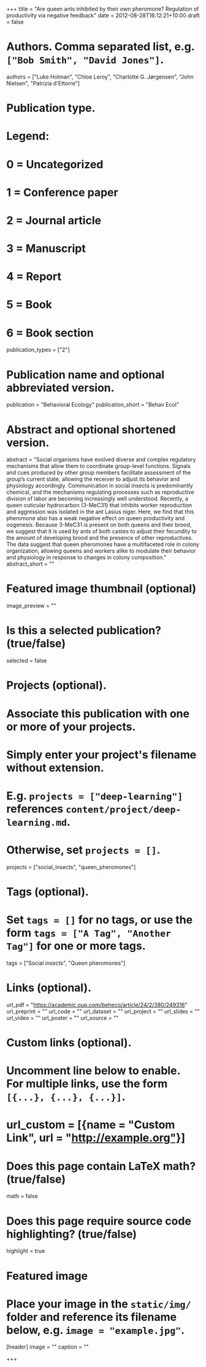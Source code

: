 +++
title = "Are queen ants inhibited by their own pheromone? Regulation of productivity via negative feedback"
date = 2012-08-28T16:12:21+10:00
draft = false

# Authors. Comma separated list, e.g. `["Bob Smith", "David Jones"]`.
authors = ["Luke Holman", "Chloe Leroy", "Charlotte G. Jørgensen", "John Nielsen", "Patrizia d'Ettorre"]

# Publication type.
# Legend:
# 0 = Uncategorized
# 1 = Conference paper
# 2 = Journal article
# 3 = Manuscript
# 4 = Report
# 5 = Book
# 6 = Book section
publication_types = ["2"]

# Publication name and optional abbreviated version.
publication = "Behavioral Ecology"
publication_short = "Behav Ecol"

# Abstract and optional shortened version.
abstract = "Social organisms have evolved diverse and complex regulatory mechanisms that allow them to coordinate group-level functions. Signals and cues produced by other group members facilitate assessment of the group’s current state, allowing the receiver to adjust its behavior and physiology accordingly. Communication in social insects is predominantly chemical, and the mechanisms regulating processes such as reproductive division of labor are becoming increasingly well understood. Recently, a queen cuticular hydrocarbon (3-MeC31) that inhibits worker reproduction and aggression was isolated in the ant Lasius niger. Here, we find that this pheromone also has a weak negative effect on queen productivity and oogenesis. Because 3-MeC31 is present on both queens and their brood, we suggest that it is used by ants of both castes to adjust their fecundity to the amount of developing brood and the presence of other reproductives. The data suggest that queen pheromones have a multifaceted role in colony organization, allowing queens and workers alike to modulate their behavior and physiology in response to changes in colony composition."
abstract_short = ""

# Featured image thumbnail (optional)
image_preview = ""

# Is this a selected publication? (true/false)
selected = false

# Projects (optional).
#   Associate this publication with one or more of your projects.
#   Simply enter your project's filename without extension.
#   E.g. `projects = ["deep-learning"]` references `content/project/deep-learning.md`.
#   Otherwise, set `projects = []`.
projects = ["social_insects", "queen_pheromones"]

# Tags (optional).
#   Set `tags = []` for no tags, or use the form `tags = ["A Tag", "Another Tag"]` for one or more tags.
tags = ["Social insects", "Queen pheromones"]

# Links (optional).
url_pdf = "https://academic.oup.com/beheco/article/24/2/380/249316"
url_preprint = ""
url_code = ""
url_dataset = ""
url_project = ""
url_slides = ""
url_video = ""
url_poster = ""
url_source = ""

# Custom links (optional).
#   Uncomment line below to enable. For multiple links, use the form `[{...}, {...}, {...}]`.
# url_custom = [{name = "Custom Link", url = "http://example.org"}]

# Does this page contain LaTeX math? (true/false)
math = false

# Does this page require source code highlighting? (true/false)
highlight = true

# Featured image
# Place your image in the `static/img/` folder and reference its filename below, e.g. `image = "example.jpg"`.
[header]
image = ""
caption = ""

+++
